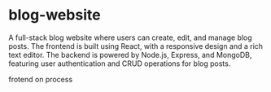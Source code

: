 # blog-website
A full-stack blog website where users can create, edit, and manage blog posts. The frontend is built using React, with a responsive design and a rich text editor. The backend is powered by Node.js, Express, and MongoDB, featuring user authentication and CRUD operations for blog posts.


  frotend on process
